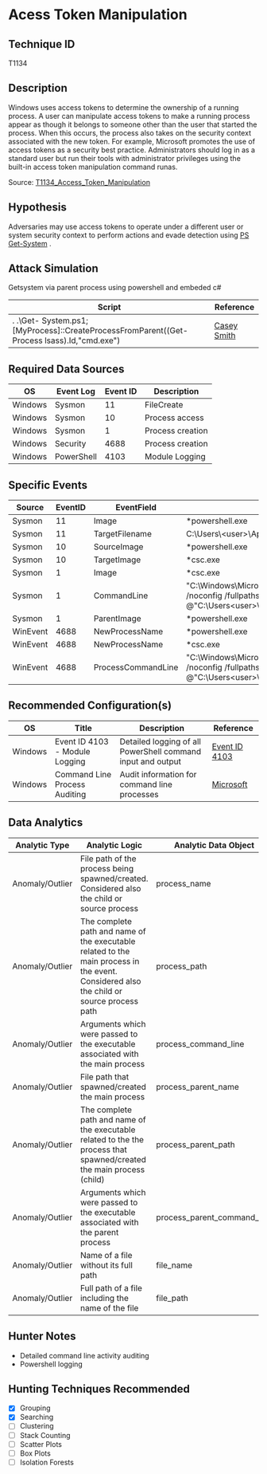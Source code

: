 # Acess Token Manipulation 
## Technique ID
 T1134


## Description
Windows uses access tokens to determine the ownership of a running process. A user can manipulate access tokens to make a running process appear as though it belongs to someone other than the user that started the process. When this occurs, the process also takes on the security context associated with the new token. For example, Microsoft promotes the use of access tokens as a security best practice. Administrators should log in as a standard user but run their tools with administrator privileges using the built-in access token manipulation command runas.

Source: [T1134_Access\_Token\_Manipulation](https://attack.mitre.org/wiki/Technique/T1134)

## Hypothesis
Adversaries may use access tokens to operate under a different user or system security context to perform actions and evade detection using [PS Get-System](https://gist.github.com/caseysmithrc/ad9d97bb54484d792572c0523c457d82) .

## Attack Simulation

Getsystem via parent process using powershell and embeded c#

| Script  | Reference | 
|--------|---------|
| . .\Get- System.ps1; [MyProcess]::CreateProcessFromParent((Get-Process lsass).Id,"cmd.exe") | [Casey Smith](https://gist.github.com/caseysmithrc/ad9d97bb54484d792572c0523c457d82) |

## Required Data Sources

| OS  | Event Log | Event ID| Description |
|--------|---------|---------|--------------|
| Windows | Sysmon | 11 | FileCreate  |
| Windows | Sysmon | 10 | Process access | 
| Windows | Sysmon | 1 | Process creation |
| Windows | Security | 4688 | Process creation | 
| Windows | PowerShell | 4103 | Module Logging | 

## Specific Events

| Source | EventID | EventField | Details | Reference | 
|--------|---------|-------|---------|-----------| 
|Sysmon | 11 | Image| *powershell.exe | - |
|Sysmon | 11 | TargetFilename| C:\Users\\\<user>\AppData\Local\Temp\\*.dll OR *.cmdline | - |
|Sysmon | 10 | SourceImage | *powershell.exe | - |
|Sysmon | 10 | TargetImage | *csc.exe | - |
|Sysmon | 1	| Image | *csc.exe | - |
|Sysmon | 1 | CommandLine | "C:\Windows\Microsoft.NET\Framework64\v4.0.30319\csc.exe" /noconfig /fullpaths @"C:\Users\<user>\AppData\Local\Temp\\*.cmdline" | - | 
|Sysmon | 1 | ParentImage | *powershell.exe | - | 
|WinEvent | 4688 | NewProcessName | *powershell.exe | - |
|WinEvent | 4688 | NewProcessName | *csc.exe | - | 
WinEvent | 4688 | ProcessCommandLine | "C:\Windows\Microsoft.NET\Framework64\v4.0.30319\csc.exe" /noconfig /fullpaths @"C:\Users\<user>\AppData\Local\Temp\\*.cmdline" | - |

## Recommended Configuration(s)
| OS | Title | Description | Reference|
|--------|---------|---------|---------|
| Windows | Event ID 4103 - Module Logging | Detailed logging of all PowerShell command input and output | [Event ID 4103](https://github.com/Cyb3rWard0g/OSSEM/blob/c0bf44fb8c527f6e678c4ff1321814108e024315/data_dictionaries/windows/powershell/event-4103.md)
| Windows | Command Line Process Auditing | Audit information for command line processes | [Microsoft](https://docs.microsoft.com/en-us/windows-server/identity/ad-ds/manage/component-updates/command-line-process-auditing)




## Data Analytics 

| Analytic Type  | Analytic Logic | Analytic Data Object |
|--------|---------|---------|
| Anomaly/Outlier | File path of the process being spawned/created. Considered also the child or source process | process_name |
| Anomaly/Outlier | The complete path and name of the executable related to the main process in the event. Considered also the child or source process path | process_path |
| Anomaly/Outlier | Arguments which were passed to the executable associated with the main process | process\_command_line |
| Anomaly/Outlier | File path that spawned/created the main process | process\_parent_name |
| Anomaly/Outlier | The complete path and name of the executable related to the the process that spawned/created the main process (child) | process\_parent_path |
| Anomaly/Outlier | Arguments which were passed to the executable associated with the parent process | process\_parent\_command_line |
| Anomaly/Outlier | Name of a file without its full path | file_name |
| Anomaly/Outlier |Full path of a file including the name of the file | file_path |
 






## Hunter Notes
* Detailed command line activity auditing
* Powershell logging


## Hunting Techniques Recommended

- [x] Grouping
- [x] Searching
- [ ] Clustering
- [ ] Stack Counting
- [ ] Scatter Plots
- [ ] Box Plots
- [ ] Isolation Forests
